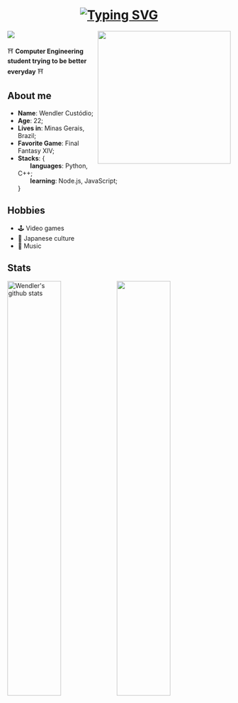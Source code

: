 ### <h1 align="center"> [![Typing SVG](https://readme-typing-svg.herokuapp.com/?lines=Hello!👋+I'm+Wendler!&size=22)](https://git.io/typing-svg) </h1>
<img align="right" src="https://i.pinimg.com/originals/d6/0b/95/d60b953d2256c8ef9a7968ccacb8e2ed.gif" width="300" />

![](https://komarev.com/ghpvc/?username=wendlercs&color=blue&style=for-the-badge)

⛩️ **Computer Engineering student trying to be better everyday** ⛩️

## About me 
* **Name**: Wendler Custódio;
* **Age**: 22;
* **Lives in**: Minas Gerais, Brazil;
* **Favorite Game**: Final Fantasy XIV;
* **Stacks**: { \
&nbsp;&nbsp;&nbsp;&nbsp;&nbsp;&nbsp; **languages**: Python, C++; \
&nbsp;&nbsp;&nbsp;&nbsp;&nbsp;&nbsp; **learning**: Node.js, JavaScript; \
 } 

## Hobbies

* 🕹️ Video games
* 🍜 Japanese culture
* 🎵 Music

## Stats

 <a href="https://github.com/anuraghazra/github-readme-stats"><img align="center" img width="49%" src="https://github-readme-stats.vercel.app/api?username=wendlercs&show_icons=true&include_all_commits=true&theme=tokyonight&hide_border=true" alt="Wendler's github stats" /></a><a href="https://github-readme-streak-stats.herokuapp.com"><img align="center" img width="49%" src="https://github-readme-stats.vercel.app/api/top-langs/?username=wendlercs&layout=compact&langs_count=8&html&theme=tokyonight&hide_border=true"></a>




